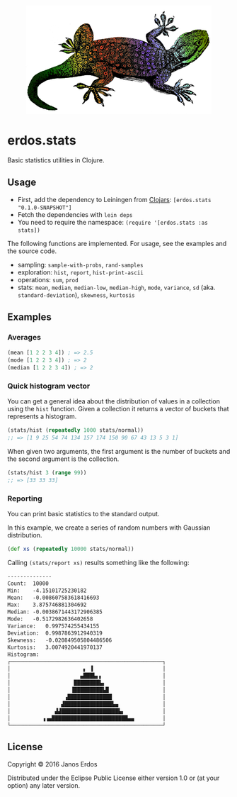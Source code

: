 <p align="center"><img src="https://raw.githubusercontent.com/erdos/erdos.stats/master/doc/logo.png" alt="erdos.stats logo"/></p>

# erdos.stats

Basic statistics utilities in Clojure.

## Usage

- First, add the dependency to Leiningen from <a href="https://clojars.org/erdos.stats">Clojars</a>: `[erdos.stats "0.1.0-SNAPSHOT"]`
- Fetch the dependencies with `lein deps`
- You need to require the namespace: `(require '[erdos.stats :as stats])`

The following functions are implemented. For usage, see the examples and the source code.

- sampling: `sample-with-probs`, `rand-samples`
- exploration: `hist`, `report`, `hist-print-ascii`
- operations: `sum`, `prod`
- stats: `mean`, `median`, `median-low`, `median-high`, `mode`, `variance`, `sd` (aka. `standard-deviation`), `skewness`, `kurtosis`

## Examples

### Averages

```clojure
(mean [1 2 2 3 4]) ; => 2.5
(mode [1 2 2 3 4]) ; => 2
(median [1 2 2 3 4]) ; => 2
```

### Quick histogram vector

You can get a general idea about the distribution of values in a collection using the `hist` function. Given a collection it returns a vector of buckets that represents a histogram.

```clojure
(stats/hist (repeatedly 1000 stats/normal))
;; => [1 9 25 54 74 134 157 174 150 90 67 43 13 5 3 1]
```

When given two arguments, the first argument is the number of buckets and the second argument is the collection.

```clojure
(stats/hist 3 (range 99))
;; => [33 33 33]
```

### Reporting

You can print basic statistics to the standard output.

In this example, we create a series of random numbers with Gaussian distribution.

```clojure
(def xs (repeatedly 10000 stats/normal))
```

Calling `(stats/report xs)` results something like the following:

```
--------------
Count:  10000
Min:    -4.15101725230182
Mean:   -0.008607583618416693
Max:    3.875746881304692
Median: -0.0038671443172906385
Mode:   -0.5172982636402658
Variance:   0.997574255434155
Deviation:  0.9987863912940319
Skewness:   -0.020849505804486506
Kurtosis:   3.0074920441970137
Histogram: 
┌────────────────────────────────────────────────┐
│                       ▖ ▐                      │
│                      ▄███▙▖▖                   │
│                    ████████▙▖                  │
│                   ▐█████████▙█                 │
│                 ▗██████████████                │
│                ▟███████████████▙▄              │
│              ▟▟██████████████████▙▖            │
│          ▗▗▄████████████████████████▄▄         │
└────────────────────────────────────────────────┘
```


## License

Copyright © 2016 Janos Erdos

Distributed under the Eclipse Public License either version 1.0 or (at
your option) any later version.


